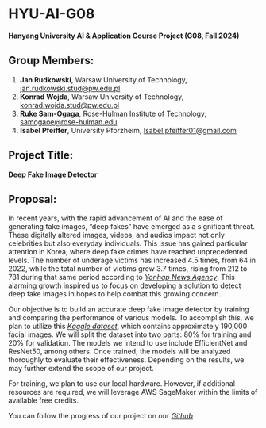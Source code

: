 # HYU-AI-G08  
**Hanyang University AI & Application Course Project (G08, Fall 2024)**  

## Group Members:
1. **Jan Rudkowski**, Warsaw University of Technology, jan.rudkowski.stud@pw.edu.pl
2. **Konrad Wojda**, Warsaw University of Technology, konrad.wojda.stud@pw.edu.pl
3. **Ruke Sam-Ogaga**, Rose-Hulman Institute of Technology, samogaoe@rose-hulman.edu  
4. **Isabel Pfeiffer**, University Pforzheim, Isabel.pfeiffer01@gmail.com

## Project Title: 
**Deep Fake Image Detector**

## Proposal:
In recent years, with the rapid advancement of AI and the ease of generating fake images, “deep fakes” have emerged as a significant threat. These digitally altered images, videos, and audios impact not only celebrities but also everyday individuals. This issue has gained particular attention in Korea, where deep fake crimes have reached unprecedented levels. The number of underage victims has increased 4.5 times, from 64 in 2022, while the total number of victims grew 3.7 times, rising from 212 to 781 during that same period according to *[Yonhap News Agency](https://en.yna.co.kr/view/AEN20240828003100315)*. This alarming growth inspired us to focus on developing a solution to detect deep fake images in hopes to help combat this growing concern.

Our objective is to build an accurate deep fake image detector by training and comparing the performance of various models. To accomplish this, we plan to utilize this *[Kaggle dataset](https://www.kaggle.com/datasets/manjilkarki/deepfake-and-real-images)*, which contains approximately 190,000 facial images. We will split the dataset into two parts: 80% for training and 20% for validation. The models we intend to use include EfficientNet and ResNet50, among others. Once trained, the models will be analyzed thoroughly to evaluate their effectiveness. Depending on the results, we may further extend the scope of our project.  

For training, we plan to use our local hardware. However, if additional resources are required, we will leverage AWS SageMaker within the limits of available free credits.  

You can follow the progress of our project on our *[Github](https://github.com/konradwojda/HYU-AI-G08)*
